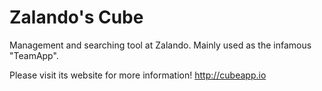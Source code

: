 # Zalando's Cube

Management and searching tool at Zalando. Mainly used as the infamous "TeamApp".

Please visit its website for more information! http://cubeapp.io
